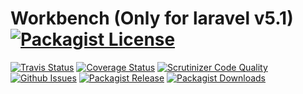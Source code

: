 Workbench (Only for laravel v5.1) [![Packagist License](http://img.shields.io/packagist/l/arcanedev/workbench.svg?style=flat-square)](https://github.com/ARCANEDEV/Workbench/blob/master/LICENSE.md)
==============
[![Travis Status](http://img.shields.io/travis/ARCANEDEV/Workbench.svg?style=flat-square)](https://travis-ci.org/ARCANEDEV/Workbench)
[![Coverage Status](https://img.shields.io/scrutinizer/coverage/g/ARCANEDEV/Workbench.svg?style=flat-square)](https://scrutinizer-ci.com/g/ARCANEDEV/Workbench/?branch=master)
[![Scrutinizer Code Quality](https://img.shields.io/scrutinizer/g/ARCANEDEV/Workbench.svg?style=flat-square)](https://scrutinizer-ci.com/g/ARCANEDEV/Workbench/?branch=master)
[![Github Issues](http://img.shields.io/github/issues/ARCANEDEV/Workbench.svg?style=flat-square)](https://github.com/ARCANEDEV/Workbench/issues)
[![Packagist Release](https://img.shields.io/packagist/v/arcanedev/workbench.svg?style=flat-square)](https://packagist.org/packages/arcanedev/workbench)
[![Packagist Downloads](https://img.shields.io/packagist/dt/arcanedev/workbench.svg?style=flat-square)](https://packagist.org/packages/arcanedev/workbench)
